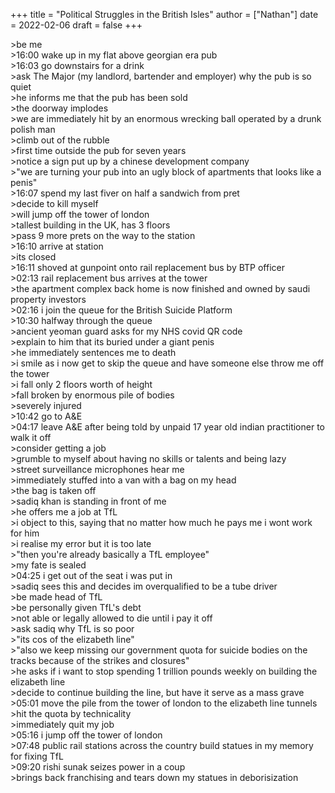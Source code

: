 +++
title = "Political Struggles in the British Isles"
author = ["Nathan"]
date = 2022-02-06
draft = false
+++

&gt;be me <br />
&gt;16:00 wake up in my flat above georgian era pub  <br />
&gt;16:03 go downstairs for a drink <br />
&gt;ask The Major (my landlord, bartender and employer) why the pub is so quiet <br />
&gt;he informs me that the pub has been sold <br />
&gt;the doorway implodes <br />
&gt;we are immediately hit by an enormous wrecking ball operated by a drunk polish man <br />
&gt;climb out of the rubble  <br />
&gt;first time outside the pub for seven years <br />
&gt;notice a sign put up by a chinese development company <br />
&gt;"we are turning your pub into an ugly block of apartments that looks like a penis" <br />
&gt;16:07 spend my last fiver on half a sandwich from pret <br />
&gt;decide to kill myself <br />
&gt;will jump off the tower of london <br />
&gt;tallest building in the UK, has 3 floors <br />
&gt;pass 9 more prets on the way to the station <br />
&gt;16:10 arrive at station <br />
&gt;its closed <br />
&gt;16:11 shoved at gunpoint onto rail replacement bus by BTP officer <br />
&gt;02:13 rail replacement bus arrives at the tower  <br />
&gt;the apartment complex back home is now finished and owned by saudi property investors <br />
&gt;02:16 i join the queue for the British Suicide Platform <br />
&gt;10:30 halfway through the queue <br />
&gt;ancient yeoman guard asks for my NHS covid QR code <br />
&gt;explain to him that its buried under a giant penis <br />
&gt;he immediately sentences me to death <br />
&gt;i smile as i now get to skip the queue and have someone else throw me off the tower <br />
&gt;i fall only 2 floors worth of height <br />
&gt;fall broken by enormous pile of bodies <br />
&gt;severely injured <br />
&gt;10:42 go to A&amp;E <br />
&gt;04:17 leave A&amp;E after being told by unpaid 17 year old indian practitioner to walk it off <br />
&gt;consider getting a job <br />
&gt;grumble to myself about having no skills or talents and being lazy <br />
&gt;street surveillance microphones hear me <br />
&gt;immediately stuffed into a van with a bag on my head <br />
&gt;the bag is taken off <br />
&gt;sadiq khan is standing in front of me <br />
&gt;he offers me a job at TfL <br />
&gt;i object to this, saying that no matter how much he pays me i wont work for him <br />
&gt;i realise my error but it is too late <br />
&gt;"then you're already basically a TfL employee" <br />
&gt;my fate is sealed <br />
&gt;04:25 i get out of the seat i was put in <br />
&gt;sadiq sees this and decides im overqualified to be a tube driver <br />
&gt;be made head of TfL <br />
&gt;be personally given TfL's debt <br />
&gt;not able or legally allowed to die until i pay it off <br />
&gt;ask sadiq why TfL is so poor <br />
&gt;"its cos of the elizabeth line" <br />
&gt;"also we keep missing our government quota for suicide bodies on the tracks because of the strikes and closures" <br />
&gt;he asks if i want to stop spending 1 trillion pounds weekly on building the elizabeth line <br />
&gt;decide to continue building the line, but have it serve as a mass grave <br />
&gt;05:01 move the pile from the tower of london to the elizabeth line tunnels <br />
&gt;hit the quota by technicality <br />
&gt;immediately quit my job <br />
&gt;05:16 i jump off the tower of london <br />
&gt;07:48 public rail stations across the country build statues in my memory for fixing TfL <br />
&gt;09:20 rishi sunak seizes power in a coup <br />
&gt;brings back franchising and tears down my statues in deborisization <br />